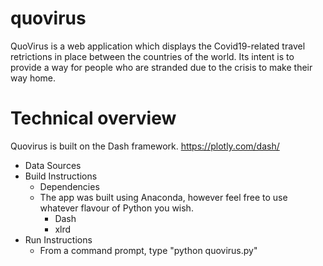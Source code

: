 # quovirus

QuoVirus is a web application which displays the Covid19-related travel retrictions in place between the countries of the world. Its intent is to provide a way for people who are stranded due to the crisis to make their way home.

# Technical overview
Quovirus is built on the Dash framework.
https://plotly.com/dash/

- Data Sources
- Build Instructions
  - Dependencies
  - The app was built using Anaconda, however feel free to use whatever flavour of Python you wish.
    - Dash
    - xlrd
- Run Instructions
  - From a command prompt, type "python quovirus.py"


